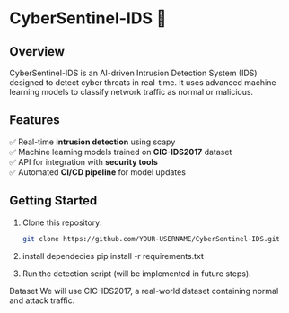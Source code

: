 # CyberSentinel-IDS 🚀

## Overview
CyberSentinel-IDS is an AI-driven Intrusion Detection System (IDS) designed to detect cyber threats in real-time. It uses advanced machine learning models to classify network traffic as normal or malicious.

## Features
✅ Real-time **intrusion detection** using scapy  
✅ Machine learning models trained on **CIC-IDS2017** dataset  
✅ API for integration with **security tools**  
✅ Automated **CI/CD pipeline** for model updates  

## Getting Started
1. Clone this repository:
   ```bash
   git clone https://github.com/YOUR-USERNAME/CyberSentinel-IDS.git

2. install dependecies
    pip install -r requirements.txt

3. Run the detection script (will be implemented in future steps).

Dataset
We will use CIC-IDS2017, a real-world dataset containing normal and attack traffic.


